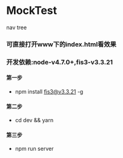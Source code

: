 # MockTest
nav tree
### 可直接打开www下的index.html看效果
### 开发依赖:node-v4.7.0+,fis3-v3.3.21 
#### 第一步
- npm install fis3@v3.3.21 -g
#### 第二步
- cd dev && yarn
#### 第三步
- npm run server
